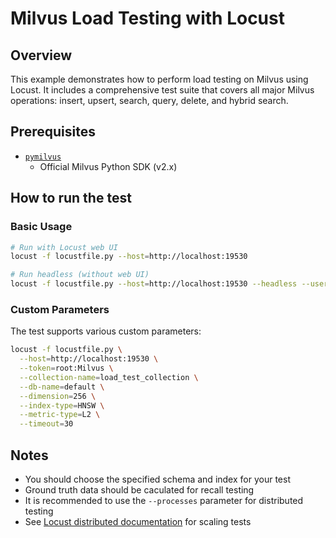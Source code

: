 # Milvus Load Testing with Locust

## Overview

This example demonstrates how to perform load testing on Milvus using Locust. It includes a comprehensive test suite that covers all major Milvus operations: insert, upsert, search, query, delete, and hybrid search.

## Prerequisites

- [`pymilvus`](https://github.com/milvus-io/pymilvus)
  - Official Milvus Python SDK (v2.x)


## How to run the test

### Basic Usage

```bash
# Run with Locust web UI
locust -f locustfile.py --host=http://localhost:19530

# Run headless (without web UI)
locust -f locustfile.py --host=http://localhost:19530 --headless --users=5 --spawn-rate=1 --run-time=60s
```

### Custom Parameters

The test supports various custom parameters:

```bash
locust -f locustfile.py \
  --host=http://localhost:19530 \
  --token=root:Milvus \
  --collection-name=load_test_collection \
  --db-name=default \
  --dimension=256 \
  --index-type=HNSW \
  --metric-type=L2 \
  --timeout=30
```



## Notes

- You should choose the specified schema and index for your test
- Ground truth data should be caculated for recall testing
- It is recommended to use the `--processes` parameter for distributed testing
- See [Locust distributed documentation](https://docs.locust.io/en/stable/running-distributed.html) for scaling tests



